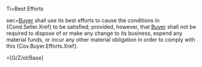 Ti=Best Efforts

sec=<a href="#SPA.Def.Buyer.Def" class="definedterm">Buyer</a> shall use its best efforts to cause the conditions in {Cond.Seller.Xref} to be satisfied; provided, however, that <a href="#SPA.Def.Buyer.Def" class="definedterm">Buyer</a> shall not be required to dispose of or make any change to its business, expend any material funds, or incur any other material obligation in order to comply with this {Cov.Buyer.Efforts.Xref}.

=[G/Z/ol/Base]
